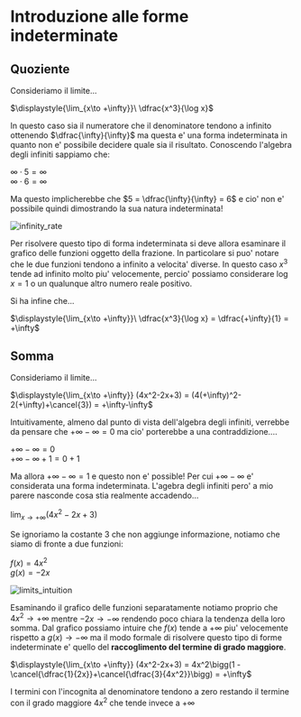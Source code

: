 # Introduzione alle forme indeterminate  

## Quoziente  

Consideriamo il limite...  

$\displaystyle{\lim_{x\to +\infty}}\ \dfrac{x^3}{\log x}$  

In questo caso sia il numeratore che il denominatore tendono a infinito ottenendo $\dfrac{\infty}{\infty}$ ma questa e' una forma indeterminata in quanto non e' possibile decidere quale sia il risultato. Conoscendo l'algebra degli infiniti sappiamo che:  

$\infty \cdot 5 = \infty$  
$\infty \cdot 6 = \infty$  

Ma questo implicherebbe che $5 = \dfrac{\infty}{\infty} = 6$ e cio' non e' possibile quindi dimostrando la sua natura indeterminata!  

![infinity_rate](https://github.com/user-attachments/assets/9fe62e8d-6f5b-4580-9668-20114e1db7ce)  

Per risolvere questo tipo di forma indeterminata si deve allora esaminare il grafico delle funzioni oggetto della frazione. In particolare si puo' notare che le due funzioni tendono a infinito a velocita' diverse. In questo caso $x^3$ tende ad infinito molto piu' velocemente, percio' possiamo considerare $\log x = 1$ o un qualunque altro numero reale positivo.  

Si ha infine che...  

$\displaystyle{\lim_{x\to +\infty}}\ \dfrac{x^3}{\log x} = \dfrac{+\infty}{1} = +\infty$  


## Somma  

Consideriamo il limite...  

$\displaystyle{\lim_{x\to +\infty}} (4x^2-2x+3) = (4(+\infty)^2-2(+\infty)+\cancel{3}) = +\infty-\infty$  

Intuitivamente, almeno dal punto di vista dell'algebra degli infiniti, verrebbe da pensare che $+\infty-\infty = 0$ ma cio' porterebbe a una contraddizione....  

$+\infty-\infty = 0$  
$+\infty-\infty+1 = 0+1$  

Ma allora $+\infty-\infty = 1$ e questo non e' possible! Per cui $+\infty-\infty$ e' considerata una forma indeterminata. L'agebra degli infiniti pero' a mio parere nasconde cosa stia realmente accadendo...  

$\displaystyle{\lim_{x\to +\infty}} (4x^2-2x+3)$  

Se ignoriamo la costante $3$ che non aggiunge informazione, notiamo che siamo di fronte a due funzioni:  

$f(x) = 4x^2$  
$g(x) = -2x$  

![limits_intuition](https://github.com/user-attachments/assets/113bf331-dd3f-41d3-bff5-ae41a2067800)  

Esaminando il grafico delle funzioni separatamente notiamo proprio che $4x^2 \to +\infty$ mentre $-2x \to -\infty$ rendendo poco chiara la tendenza della loro somma. Dal grafico possiamo intuire che $f(x)$ tende a $+\infty$ piu' velocemente rispetto a $g(x)\to-\infty$ ma il modo formale di risolvere questo tipo di forme indeterminate e' quello del **raccoglimento del termine di grado maggiore**.  

$\displaystyle{\lim_{x\to +\infty}} (4x^2-2x+3) = 4x^2\bigg(1 -\cancel{\dfrac{1}{2x}}+\cancel{\dfrac{3}{4x^2}}\bigg) = +\infty$  

I termini con l'incognita al denominatore tendono a zero restando il termine con il grado maggiore $4x^2$ che tende invece a $+\infty$  
